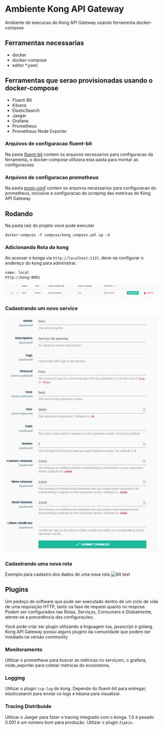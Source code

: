 # Ambiente Kong API Gateway

Ambiente de execucao do Kong API Gateway usando ferramenta docker-compose

## Ferramentas necessarias
* docker
* docker-compose
* editor *.yaml


## Ferramentas que serao provisionadas usando o docker-compose
* Fluent-Bit
* Kibana
* ElasticSearch
* Jaeger
* Grafana
* Prometheus
* Prometheus Node Exporter

### Arquivos de configuracao fluent-bit

Na pasta [fluent-bit](compose/fluent-bit) contem os arquivos necessarios para configuracao da ferramenta, o docker-compose utilizara esta pasta para montar as configuracoes


### Arquivos de configuracao prometheus

Na pasta [prom-conf](compose/prom-conf) contem os arquivos necessarios para configuracao do prometheus, inclusive a configuracao de _scraping_ das metricas do Kong API Gateway


## Rodando

Na pasta raiz do projeto voce pode executar

```shell
docker-compose -f compose/kong_compose.yml up -d
```

### Adicionando Rota do kong
Ao acessar o konga via `http://localhost:1337`, deve-se configurar o endereço do kong para administrar.

```
name: local
http://kong:8001
```
![Alt text](images/konga_kong_config.png)

### Cadastrando um novo service

![Alt text](images/konga_bets_service.png)


### Cadastrando uma nova rota
Exemplo para cadastro dos dados de uma nova rota
![Alt text](./images/konga_bets_route.png.png)

## Plugins
Um pedoço de software que pode ser executado dentro de um ciclo de vida de uma requisição HTTP, tanto na fase de request quanto no respose.<br>
Podem ser configurados nas Rotas, Serviços, Consumers e Globalmente, atente-se a precedência das configurações.

Você pode criar ser plugin utilizando a linguagem lua, javascript e golang.<br>
Kong API Gateway possui alguns plugins da comunidade que podem ser instalado na versão community

### Monitoramento
Utilizar o prometheus para buscar as métricas no serviçom, o grafana, node_exporter para coletar métricas do ecosistema, 


### Logging
Utilizar o plugin `tcp-log` do kong.
Depende do fluent-bit para entregar, elasticsearch para enviar os logs e kibana para visualizar.


### Tracing Distribuido
Utilizar o Jaeger para fazer o tracing integrado com o konga.
1.0 é pesado 0.001 é um número bom para produção.
Utilizar o plugin `Zipkin`.

